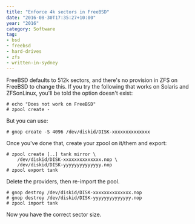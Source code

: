 ```yaml
---
title: "Enforce 4k sectors in FreeBSD"
date: "2016-08-30T17:35:27+10:00"
year: "2016"
category: Software
tag:
- bsd
- freebsd
- hard-drives
- zfs
- written-in-sydney
---
```

FreeBSD defaults to 512k sectors, and there's no provision in ZFS on FreeBSD to change this. If you try the following that works on Solaris and ZFSonLinux, you'll be told the option doesn't exist:

    # echo "Does not work on FreeBSD"
    # zpool create - 

But you can use:

    # gnop create -S 4096 /dev/diskid/DISK-xxxxxxxxxxxxxx

Once you've done that, create your zpool on it/them and export:

    # zpool create [..] tank mirror \
        /dev/diskid/DISK-xxxxxxxxxxxxxx.nop \
        /dev/diskid/DISK-yyyyyyyyyyyyyy.nop
    # zpool export tank

Delete the providers, then re-import the pool.

    # gnop destroy /dev/diskid/DISK-xxxxxxxxxxxxxx.nop
    # gnop destroy /dev/diskid/DISK-yyyyyyyyyyyyyy.nop
    # zpool import tank

Now you have the correct sector size.

